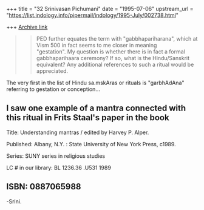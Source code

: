 +++
title = "32 Srinivasan Pichumani"
date = "1995-07-06"
upstream_url = "https://list.indology.info/pipermail/indology/1995-July/002738.html"

+++
[Archive link](https://list.indology.info/pipermail/indology/1995-July/002738.html)

>>PED further equates the term with "gabbhapariharana",
>>which at Vism 500 in fact seems to me closer in meaning   
>>"gestation". My question is whether there is in fact
>>a formal gabbhaparihaara ceremony? If so, what is
>>the Hindu/Sanskrit equivalent? Any additional references
>>to such a ritual would be appreciated.

The very first in the list of Hindu sa.mskAras or rituals
is "garbhAdAna" referring to gestation or conception...

I saw one example of a mantra connected with this ritual
in Frits Staal's paper in the book
----------------------------------------------------
 Title:          Understanding mantras / edited by Harvey P. Alper.

 Published:      Albany, N.Y. : State University of New York Press, c1989.      

 Series:         SUNY series in religious studies

 LC # in our library: BL 1236.36 .U531 1989

 ISBN:           0887065988
-------------------------------------------------

-Srini.





